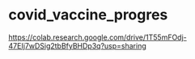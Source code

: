 # covid_vaccine_progres
https://colab.research.google.com/drive/1T55mFOdj-47EIj7wDSig2tbBfyBHDp3q?usp=sharing
